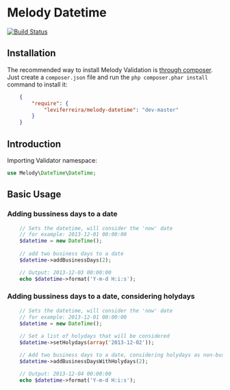 Melody Datetime
=================

[![Build Status](https://secure.travis-ci.org/leviferreira/melody-datetime.png)](http://travis-ci.org/leviferreira/melody-datetime)


Installation
------------

The recommended way to install Melody Validation is [through
composer](http://getcomposer.org). Just create a `composer.json` file and
run the `php composer.phar install` command to install it:
```json
    {
        "require": {
            "leviferreira/melody-datetime": "dev-master"
        }
    }
```

Introduction
------------

Importing Validator namespace:
```php
use Melody\DateTime\DateTime;
```

Basic Usage
-----------
### Adding bussiness days to a date
```php
    // Sets the datetime, will consider the 'now' date
    // for example: 2013-12-01 00:00:00
    $datetime = new DateTime();
    
    // add two business days to a date
    $datetime->addBusinessDays(2);

    // Output: 2013-12-03 00:00:00
    echo $datetime->format('Y-m-d H:i:s');
```

### Adding bussiness days to a date, considering holydays
```php
    // Sets the datetime, will consider the 'now' date
    // for example: 2013-12-01 00:00:00
    $datetime = new DateTime();
    
    // Set a list of holydays that will be considered
    $datetime->setHolydays(array('2013-12-02'));

    // Add two business days to a date, considering holydays as non-business days
    $datetime->addBusinessDaysWithHolydays(2);

    // Output: 2013-12-04 00:00:00
    echo $datetime->format('Y-m-d H:i:s');
```